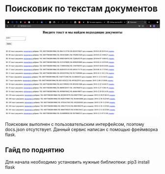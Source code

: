 # Поисковик по текстам документов
![](https://github.com/Artur-2002/searcher/blob/main/promo.png)

Поисковик выполнен с пользовательским интерфейсом, поэтому docs.json отсутствует. Данный сервис написан с помощью фреймворка flask. 

## Гайд по поднятию
Для начала необходимо установить нужные библиотеки:
  pip3 install flask
